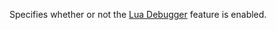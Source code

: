 Specifies whether or not the [Lua Debugger](https://developer.roblox.com/articles/Lua-debugger) feature is enabled.